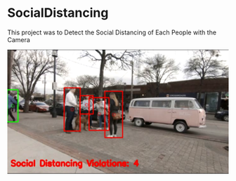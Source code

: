 # SocialDistancing
This project was to Detect the Social Distancing of Each People with the Camera



![](Output%20Images/outputfile.avi.png)
